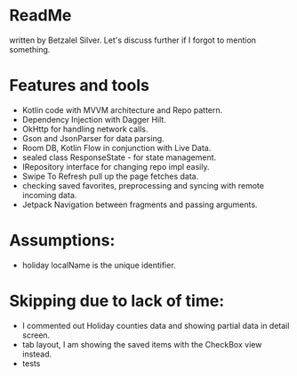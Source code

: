 # ReadMe
 written by Betzalel Silver. 
 Let's discuss further if I forgot to mention something. 

# Features and tools
- Kotlin code with MVVM architecture and Repo pattern. 
- Dependency Injection with Dagger Hilt.
- OkHttp for handling network calls.
- Gson and JsonParser for data parsing.
- Room DB, Kotlin Flow in conjunction with Live Data.
- sealed class ResponseState - for state management.
- IRepository interface for changing repo impl easily.
- Swipe To Refresh pull up the page fetches data.
- checking saved favorites, preprocessing and syncing with remote incoming data.
- Jetpack Navigation between fragments and passing arguments.


# Assumptions:
- holiday localName is the unique identifier.


# Skipping due to lack of time:
- I commented out Holiday counties data and showing partial data in detail screen.
- tab layout, I am showing the saved items with the CheckBox view instead.
- tests